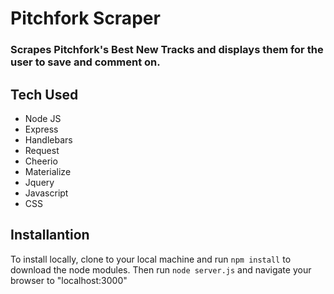 # Pitchfork Scraper

### Scrapes Pitchfork's Best New Tracks and displays them for the user to save and comment on.

## Tech Used

- Node JS
- Express
- Handlebars
- Request
- Cheerio
- Materialize
- Jquery
- Javascript
- CSS

## Installantion

To install locally, clone to your local machine and run `npm install` to download the node modules. Then run `node server.js` and navigate your browser to "localhost:3000"
